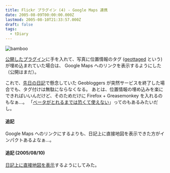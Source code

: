 ```yaml
---
title: Flickr プラグイン (4) - Google Maps 連携
date: 2005-08-09T00:00:00.000Z
lastmod: 2005-08-10T21:33:57.000Z
draft: false
tags:
  - tDiary
---
```


![bamboo](@/assets/flickr/22379667.jpg "bamboo")

[公開したプラグイン](https://www.machu.jp/diary/20050809.html#p01 "Flickr プラグイン (3)")に手を入れて、写真に位置情報のタグ ([geottaged](http://d.hatena.ne.jp/huixing/20050504/geobloggers) という) が埋め込まれていた場合は、 Google Maps へのリンクを表示するようにした（公開はまだ）。

これで、[先日の日記](/posts/20050806/p02)で懸念していた Geobloggers が突然サービスを終了した場合でも、タグ付けは無駄にならなくなる。 あとは、位置情報の埋め込みを楽にできればいいんだけど、そのためだけに Firefox + Greasemonkey を入れるのもなぁ…。 「[ベータがとれるまでは恐くて使えない](http://www.alles.or.jp/~spiegel/200508.html#d08_t2)」ってのもあるみたいだし。

#### 追記

Google Maps へのリンクにするよりも、日記上に直接地図を表示できた方がインパクトあるよなぁ…。

#### 追記 (2005/08/10)

[日記上に直接地図を表示](/posts/20050810/p01)するようにしてみた。

